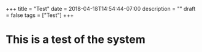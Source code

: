 +++
title = "Test"
date = 2018-04-18T14:54:44-07:00
description = ""
draft = false
tags = ["Test"]
+++

# This is a test of the system
